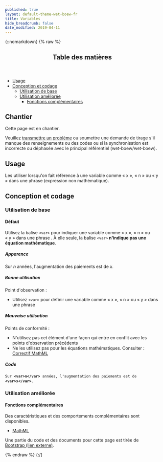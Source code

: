 ```yaml
---
published: true
layout: default-theme-wet-boew-fr
title: Variables
hide_breadcrumb: false
date_modified: 2019-04-11
---
```

{::nomarkdown}
{% raw %}
  <span class="wb-prettify all-pre"></span>
  <div class="row">
    <nav role="navigation" class="col-md-8">
      <div class="panel panel-default">
        <header class="panel-heading">
          <h2 class="panel-title">Table des matières</h2>
        </header>
        <div class="panel-body">
          <ul>
            <li><a href="#purpose">Usage</a></li>
            <li><a href="#design">Conception et codage</a>
              <ul>
                <li><a href="#basic">Utilisation de base</a> </li>
                <li><a href="#enhanced">Utilisation améliorée</a>
                  <ul>
                    <li><a href="#addon">Fonctions complémentaires</a> </li>
                  </ul>
                </li>
              </ul>
            </li>
          </ul>
        </div>
      </div>
    </nav>
    <section class="col-md-4">
      <div class="panel panel-warning">
        <div class="panel-body">
          <h2 class="mrgn-tp-0 h4 text-warning"><span class="fa fa-exclamation-triangle"></span> Chantier</h2>
          <p>Cette page est en chantier.</p>
          <p>Veuillez <a href="https://github.com/wet-boew/wet-boew-styleguide/issues/new">transmettre un problème</a> ou soumettre une demande de tirage s'il manque des renseignements ou des codes ou si la synchronisation est incorrecte ou déphasée avec le principal référentiel (wet-boew/wet-boew).</p>
        </div>
      </div>
    </section>
  </div>
  <h2 id="purpose"><span class="fa-stack"><span class="fa fa-circle fa-stack-2x"></span><span class="fa fa-info fa-stack-1x fa-inverse"></span></span> Usage</h2>
  <p>Les utiliser lorsqu'on fait référence à une variable comme « x », « n » ou « y » dans une phrase (expression non mathématique). </p>
  <h2 id="design"><span class="fa-stack"><span class="fa fa-circle fa-stack-2x"></span><span class="fa fa-paint-brush fa-stack-1x fa-inverse"></span></span> Conception et codage</h2>
  <h3 id="basic">Utilisation de base</h3>
  <h4 id="default"><span class="fa-stack"><span class="fa fa-circle fa-stack-2x"></span><span class="fas fa-cogs fa-stack-1x fa-inverse"></span></span> Défaut</h4>
  <p>Utilisez la balise <code>&lt;var&gt;</code> pour indiquer une variable comme « x », « n » ou « y » dans une phrase . À elle seule, la balise <code>&lt;var&gt;</code><strong> n'indique pas une équation mathématique</strong>. </p>
  <div class="row">
    <div class="col-md-3">
      <div class="panel panel-default">
        <div class="panel-body">
          <h5 class="mrgn-tp-0 h5">Apparence</h5>
          Sur <var>n</var> années, l'augmentation des paiements est de  <var>x</var>.</div>
      </div>
    </div>
    <div class="col-md-5">
      <h5 class="mrgn-tp-0 text-success"><span class="glyphicon glyphicon-ok-circle"></span> Bonne utilisation</h5>
      <p><span class="nowrap">Point d'observation&nbsp;:</span></p>
      <ul>
        <li>Utilisez <code>&lt;var&gt;</code> pour définir une variable comme « x », « n » ou « y » dans une phrase</li>
      </ul>
      <h5 class="mrgn-tp-0 text-danger"><span class="glyphicon glyphicon-remove-circle"></span> Mauvaise utilisation</h5>
      <p><span class="nowrap">Points de conformité&nbsp;:</span></p>
      <ul>
        <li>N'utilisez pas cet élément d'une façon qui entre en conflit avec <span class="nowrap">les points</span>  d'observation  <span class="nowrap">précédents</span></li>
        <li>Ne les utilisez pas pour les équations mathématiques.  Consulter : <a href="https://wet-boew.github.io/v4.0-ci/docs/ref/mathml/mathml-fr.html">Correctif MathML</a></li>
      </ul>
    </div>
    <div class="col-md-4">
      <h5 class="mrgn-tp-0">Code</h5>
      <pre><code>Sur <strong>&lt;var&gt;n&lt;/var&gt;</strong> années, l'augmentation des paiements est de <strong>&lt;var&gt;x&lt;/var&gt;</strong></code>.</pre>
    </div>
  </div>
  <h3 id="enhanced">Utilisation améliorée</h3>
  <h4 id="addon"><span class="fa-stack"><span class="fa fa-circle fa-stack-2x"></span><span class="fa fa-stack-1x fa-plus fa-inverse"></span></span> Fonctions complémentaires</h4>
  <p>Des caractéristiques et des comportements complémentaires sont disponibles.</p>
  <ul class="list-inline lst-spcd">
    <li><a class="btn btn-default" href="https://wet-boew.github.io/v4.0-ci/demos/mathml/mathml-fr.html" >MathML</a></li>
  </ul>
  <p class="mrgn-tp-lg text-muted">Une partie du code et des documents pour cette page est tirée de <a href="https://getbootstrap.com/" >Bootstrap<span  class="wb-inv"> (lien externe)</span></a>.</p>
{% endraw %}
{:/}
